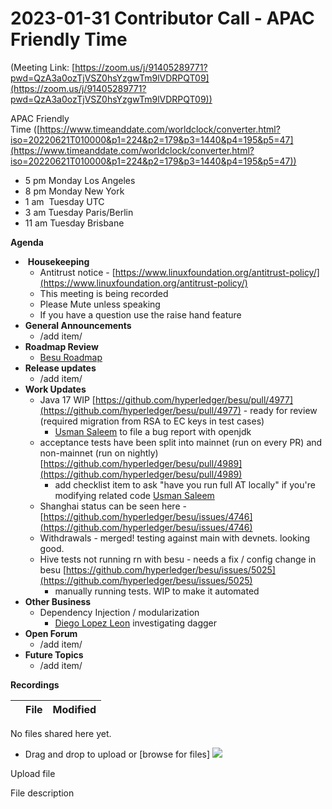 # 2023-01-31 Contributor Call - APAC Friendly Time

(Meeting Link: ⁨[https://zoom.us/j/91405289771?pwd=QzA3a0ozTjVSZ0hsYzgwTm9lVDRPQT09](https://zoom.us/j/91405289771?pwd=QzA3a0ozTjVSZ0hsYzgwTm9lVDRPQT09))

APAC Friendly Time ([https://www.timeanddate.com/worldclock/converter.html?iso=20220621T010000&p1=224&p2=179&p3=1440&p4=195&p5=47](https://www.timeanddate.com/worldclock/converter.html?iso=20220621T010000&p1=224&p2=179&p3=1440&p4=195&p5=47))

- 5 pm Monday Los Angeles
- 8 pm Monday New York
- 1 am  Tuesday UTC
- 3 am Tuesday Paris/Berlin
- 11 am Tuesday Brisbane

**Agenda**

-  **Housekeeping**
  - Antitrust notice - [https://www.linuxfoundation.org/antitrust-policy/](https://www.linuxfoundation.org/antitrust-policy/)
  - This meeting is being recorded
  - Please Mute unless speaking
  - If you have a question use the raise hand feature
- **General Announcements**
  - /add item/
- **Roadmap Review** 
  - [Besu Roadmap](https://lf-hyperledger.atlassian.net/wiki/display/BESU/Roadmap)
- **Release updates**
  - /add item/
- **Work Updates**
  - Java 17 WIP [https://github.com/hyperledger/besu/pull/4977](https://github.com/hyperledger/besu/pull/4977) - ready for review (required migration from RSA to EC keys in test cases)
    - [Usman Saleem](https://lf-hyperledger.atlassian.net/wiki/people/557058:3c7516d5-21a7-4ae7-b35c-32403639a3ee?ref=confluence) to file a bug report with openjdk
  - acceptance tests have been split into mainnet (run on every PR) and non-mainnet (run on nightly) [https://github.com/hyperledger/besu/pull/4989](https://github.com/hyperledger/besu/pull/4989)
    - add checklist item to ask "have you run full AT locally" if you're modifying related code [Usman Saleem](https://lf-hyperledger.atlassian.net/wiki/people/557058:3c7516d5-21a7-4ae7-b35c-32403639a3ee?ref=confluence) 
  - Shanghai status can be seen here - [https://github.com/hyperledger/besu/issues/4746](https://github.com/hyperledger/besu/issues/4746)
  - Withdrawals - merged! testing against main with devnets. looking good. 
  - Hive tests not running rn with besu - needs a fix / config change in besu [https://github.com/hyperledger/besu/issues/5025](https://github.com/hyperledger/besu/issues/5025)
    - manually running tests. WIP to make it automated
- **Other Business**
  - Dependency Injection / modularization
    - [Diego Lopez Leon](https://lf-hyperledger.atlassian.net/wiki/people/557058:19da2f91-70fa-497e-bf19-8ae7684f93a8?ref=confluence) investigating dagger 
- **Open Forum**
  - /add item/
- **Future Topics**
  - /add item/

  

**Recordings**

   

|     | File | Modified |
| --- | --- | --- |

No files shared here yet.

- Drag and drop to upload or [browse for files] ![](/wiki/images/icons/wait.gif)

Upload file 

File description